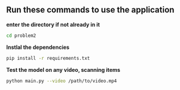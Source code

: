 ## Run these commands to use the application

**enter the directory if not already in it**
```sh
cd problem2
```
**Instlal the dependencies**
```sh
pip install -r requirements.txt
```
**Test the model on any video, scanning items**
```sh
python main.py --video /path/to/video.mp4
```